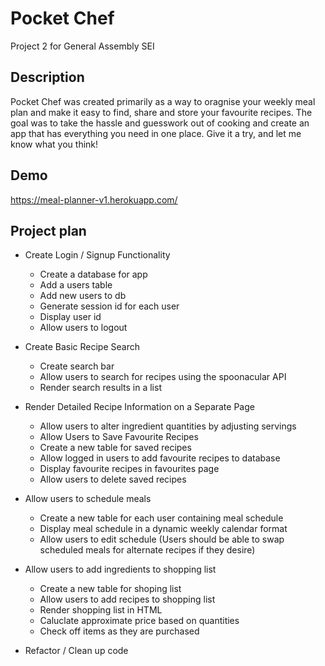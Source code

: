 # Pocket Chef

Project 2 for General Assembly SEI

## Description 

Pocket Chef was created primarily as a way to oragnise your weekly meal plan and make it easy to find, share and store your favourite recipes. The goal was to take the hassle and guesswork out of cooking and create an app that has everything you need in one place. Give it a try, and let me know what you think!

## Demo 

https://meal-planner-v1.herokuapp.com/

## Project plan

- Create Login / Signup Functionality
    - Create a database for app 
    - Add a users table 
    - Add new users to db 
    - Generate session id for each user 
    - Display user id 
    - Allow users to logout 

- Create Basic Recipe Search
    - Create search bar 
    - Allow users to search for recipes using the spoonacular API 
    - Render search results in a list 

- Render Detailed Recipe Information on a Separate Page 
    - Allow users to alter ingredient quantities by adjusting servings 
    - Allow Users to Save Favourite Recipes
    - Create a new table for saved recipes 
    - Allow logged in users to add favourite recipes to database 
    - Display favourite recipes in favourites page 
    - Allow users to delete saved recipes 

- Allow users to schedule meals

    - Create a new table for each user containing meal schedule
    - Display meal schedule in a dynamic weekly calendar format
    - Allow users to edit schedule (Users should be able to swap scheduled meals for alternate recipes if they desire)

- Allow users to add ingredients to shopping list
    - Create a new table for shoping list
    - Allow users to add recipes to shopping list
    - Render shopping list in HTML
    - Caluclate approximate price based on quantities
    - Check off items as they are purchased

- Refactor / Clean up code 

